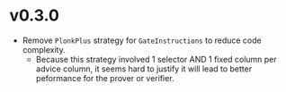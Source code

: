 # v0.3.0

- Remove `PlonkPlus` strategy for `GateInstructions` to reduce code complexity.
  - Because this strategy involved 1 selector AND 1 fixed column per advice column, it seems hard to justify it will lead to better peformance for the prover or verifier.
